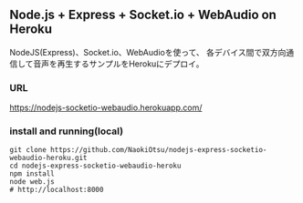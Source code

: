 ## Node.js + Express + Socket.io + WebAudio on Heroku
NodeJS(Express)、Socket.io、WebAudioを使って、
各デバイス間で双方向通信して音声を再生するサンプルをHerokuにデプロイ。

### URL
https://nodejs-socketio-webaudio.herokuapp.com/

### install and running(local)
```
git clone https://github.com/NaokiOtsu/nodejs-express-socketio-webaudio-heroku.git
cd nodejs-express-socketio-webaudio-heroku
npm install
node web.js
# http://localhost:8000
```
